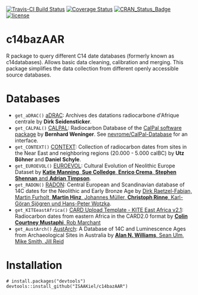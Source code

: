 [![Travis-CI Build Status](https://travis-ci.org/ISAAKiel/c14bazAAR.svg?branch=master)](https://travis-ci.org/ISAAKiel/c14bazAAR) [![Coverage Status](https://img.shields.io/codecov/c/github/ISAAKiel/c14bazAAR/master.svg)](https://codecov.io/github/ISAAKiel/c14bazAAR?branch=master)
[![CRAN\_Status\_Badge](http://www.r-pkg.org/badges/version/c14bazAAR)](http://cran.r-project.org/package=c14bazAAR)
[![license](https://img.shields.io/badge/license-GPL%202-B50B82.svg)](https://www.r-project.org/Licenses/GPL-2)

# c14bazAAR

R package to query different C14 date databases (formerly known as c14databases). Allows basic data cleaning, calibration and merging. This package simplifies the data collection from different openly accessible source databases. 

# Databases

* `get_aDRAC()` [aDRAC](https://github.com/dirkseidensticker/aDRAC): Archives des datations radiocarbone d'Afrique centrale by **Dirk Seidensticker**.
* `get_CALPAL()` [CALPAL](https://uni-koeln.academia.edu/BernhardWeninger/CalPal): Radiocarbon Database of the [CalPal software package](http://monrepos-rgzm.de/forschung/ausstattung.html#calpal) by **Bernhard Weninger**. See [nevrome/CalPal-Database](https://github.com/nevrome/CalPal-Database) for an interface.
* `get_CONTEXT()` [CONTEXT](http://context-database.uni-koeln.de/): Collection of radiocarbon dates from sites in the Near East and neighboring regions (20.000 - 5.000 calBC) by **Utz Böhner** and **Daniel Schyle**.
* `get_EUROEVOL()` [EUROEVOL](http://discovery.ucl.ac.uk/1469811/): Cultural Evolution of Neolithic Europe Dataset by [**Katie Manning**, **Sue Colledge**, **Enrico Crema**, **Stephen Shennan** and **Adrian Timpson**](http://openarchaeologydata.metajnl.com/articles/10.5334/joad.40/).
* `get_RADON()` [RADON](http://radon.ufg.uni-kiel.de/): Central European and Scandinavian database of 14C dates for the Neolithic and Early Bronze Age by [Dirk Raetzel-Fabian, Martin Furholt, **Martin Hinz**, Johannes Müller, **Christoph Rinne**, Karl-Göran Sjögren und Hans-Peter Wotzka](http://www.jna.uni-kiel.de/index.php/jna/article/view/65).
* `get_KITEeastAfrica()` [CARD Upload Template - KITE East Africa v2.1](https://dataverse.harvard.edu/dataset.xhtml?persistentId=doi:10.7910/DVN/NJLNRJ): Radiocarbon dates from eastern Africa in the CARD2.0 format by [**Colin Courtney Mustaphi**, Rob Marchant](https://www.openquaternary.com/articles/10.5334/oq.22/)
* `get_AustArch()` [AustArch](http://archaeologydataservice.ac.uk/archives/view/austarch_na_2014/): A Database of 14C and Luminescence Ages from Archaeological Sites in Australia by [**Alan N. Williams**, Sean Ulm, Mike Smith, Jill Reid](http://intarch.ac.uk/journal/issue36/6/williams.html)


# Installation
```
# install.packages("devtools")
devtools::install_github("ISAAKiel/c14bazAAR")
```

